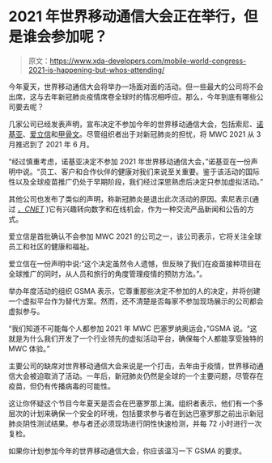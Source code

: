 # 2021 年世界移动通信大会正在举行，但是谁会参加呢？

> 原文：<https://www.xda-developers.com/mobile-world-congress-2021-is-happening-but-whos-attending/>

今年夏天，世界移动通信大会将举办一场面对面的活动。但一些最大的公司将不会出席，这与去年新冠肺炎疫情席卷全球时的情况相呼应。那么，今年到底有哪些公司要去呢？

几家公司已经发表声明，宣布决定不参加今年的世界移动通信大会，包括索尼、[诺基亚](https://twitter.com/PatrickMoorhead/status/1369647299031351300)、[爱立信](https://www.lightreading.com/5g/ericsson-pulls-plug-on-mwc-barcelona-again/d/d-id/767919)和[甲骨文](https://twitter.com/mikeddano/status/1369652949778010115)。尽管组织者出于对新冠肺炎的担忧，将 MWC 2021 从 3 月推迟到了 2021 年 6 月。

“经过慎重考虑，诺基亚决定不参加 2021 年世界移动通信大会，”诺基亚在一份声明中说。“员工、客户和合作伙伴的健康对我们来说至关重要。鉴于该活动的国际性以及全球疫苗推广仍处于早期阶段，我们经过深思熟虑后决定只参加虚拟活动。”

其他公司也发布了类似的声明，称新冠肺炎是退出此次活动的原因。索尼表示(通过 *[、CNET](https://www.cnet.com/news/mwc-will-take-place-in-person-in-barcelona-but-ericsson-sony-nokia-wont-be-there/#ftag=CAD-01-10aai3d)* )它有兴趣转向数字和在线机会，作为一种交流产品新闻和公告的方式。

爱立信是首批确认不会参加 MWC 2021 的公司之一，该公司表示，它将关注全球员工和社区的健康和福祉。

爱立信在一份声明中说:“这个决定虽然令人遗憾，但反映了我们在疫苗接种项目在全球推广的同时，从人员和旅行的角度管理疫情的预防方法。”。

举办年度活动的组织 GSMA 表示，它尊重那些决定不参加的人的决定，并将创建一个虚拟平台作为替代方案。然而，还不清楚是否每家不参加现场展示的公司都会虚拟参与。

“我们知道不可能每个人都参加 2021 年 MWC 巴塞罗纳奥运会，”GSMA 说。“这就是为什么我们开发了一个行业领先的虚拟活动平台，确保每个人都能享受独特的 MWC 体验。”

主要公司的缺席对世界移动通信大会来说是一个打击，去年由于疫情，世界移动通信大会被迫取消了活动。一年后，新冠肺炎仍然是全球的一个主要问题，尽管存在疫苗，但仍有传播病毒的可能性。

这让你怀疑这个节目今年夏天是否会在巴塞罗那上演。组织者表示，他们有一个多层次的计划来确保一个安全的环境，包括要求参与者在到达巴塞罗那之前出示新冠肺炎阴性测试结果。参与者还必须现场进行阴性快速检测，并每 72 小时进行一次复检。

如果你计划参加今年的世界移动通信大会，你应该温习一下 GSMA 的要求。